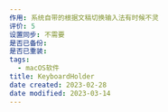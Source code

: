 ```yaml
---
作用: 系统自带的根据文稿切换输入法有时候不灵
评价: 5
设置同步: 不需要
是否已备份:
是否已重装:
tags:
  - macOS软件
title: KeyboardHolder
date created: 2023-02-28
date modified: 2023-03-14
---
```


